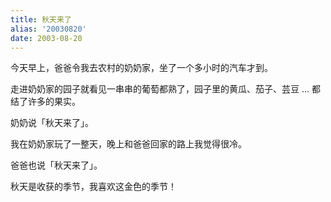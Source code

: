 ```yaml
---
title: 秋天来了
alias: '20030820'
date: 2003-08-20
---
```


今天早上，爸爸令我去农村的奶奶家，坐了一个多小时的汽车才到。

走进奶奶家的园子就看见一串串的葡萄都熟了，园子里的黄瓜、茄子、芸豆 ... 都结了许多的果实。

奶奶说「秋天来了」。

我在奶奶家玩了一整天，晚上和爸爸回家的路上我觉得很冷。

爸爸也说「秋天来了」。

秋天是收获的季节，我喜欢这金色的季节！

